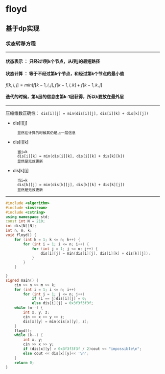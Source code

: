 # floyd
## 基于dp实现

### 状态转移方程
---
#### 状态表示 ： 只经过1到k个节点，从i到j的最短路径

#### 状态计算 ： 等于不经过第k个节点，和经过第k个节点的最小值

$f[k,i,j] = min(f[k - 1,i, j], f[k - 1,i, k] + f[k - 1,k,j]$

#### 迭代的时候，第k层的信息由第k-1层获得，所以k要放在最外层

---
压缩维数正确性：
`dis[i][j] = min(dis[i][j], dis[i][k] + dis[k][j])`

- dis[i][j]
        
        显然在计算的时候其仍是上一层信息
- dis[i][k] 
        
        当j=k
        dis[i][k] = min(dis[i][k], dis[i][k] + dis[k][k])
        显然是无效更新
- dis[k][j]

        当i=k
        dis[k][j] = min(dis[k][j], dis[k][k] + dis[k][j])
        显然是无效更新

---

```cpp
#include <algorithm>
#include <iostream>
#include <cstring>
using namespace std;
const int N = 210;
int dis[N][N];
int n, m, k;
void floyd() {
	for (int k = 1; k <= n; k++) {
		for (int i = 1; i <= n; i++) {
			for (int j = 1; j <= n; j++) {
				dis[i][j] = min(dis[i][j], dis[i][k] + dis[k][j]);
			}
		}
	}

}
signed main() {
	cin >> n >> m >> k;
	for (int i = 1; i <= n; i++)
		for (int j = 1; j <= n; j++)
			if (i == j)dis[i][j] = 0;
			else dis[i][j] = 0x3f3f3f3f;
	while (m--) {
		int x, y, z;
		cin >> x >> y >> z;
		dis[x][y] = min(dis[x][y], z);
	}
	floyd();
	while (k--) {
		int x, y;
		cin >> x >> y;
		if (dis[x][y] > 0x3f3f3f3f / 2)cout << "impossible\n";
		else cout << dis[x][y]<< '\n';
	}
	return 0;
}

```